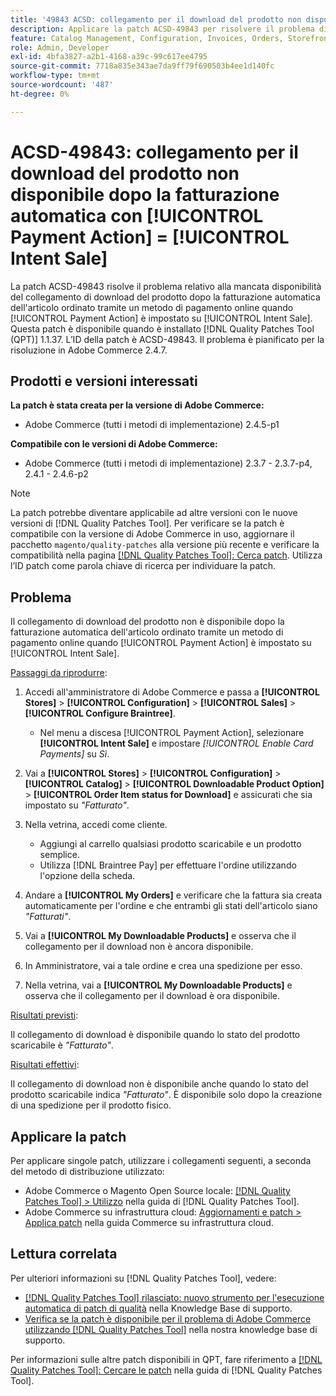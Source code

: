 ```yaml
---
title: '49843 ACSD: collegamento per il download del prodotto non disponibile dopo la fatturazione automatica con [!UICONTROL Payment Action] = [!UICONTROL Intent Sale]'
description: Applicare la patch ACSD-49843 per risolvere il problema di Adobe Commerce in cui il collegamento di download del prodotto non è disponibile dopo la fatturazione automatica dell'articolo ordinato tramite un metodo di pagamento online quando [!UICONTROL Payment Action] è impostato su [!UICONTROL Intent Sale].
feature: Catalog Management, Configuration, Invoices, Orders, Storefront
role: Admin, Developer
exl-id: 4bfa3827-a2b1-4168-a39c-99c617ee4795
source-git-commit: 7718a835e343ae7da9ff79f690503b4ee1d140fc
workflow-type: tm+mt
source-wordcount: '487'
ht-degree: 0%

---
```


# ACSD-49843: collegamento per il download del prodotto non disponibile dopo la fatturazione automatica con [!UICONTROL Payment Action] = [!UICONTROL Intent Sale]

La patch ACSD-49843 risolve il problema relativo alla mancata disponibilità del collegamento di download del prodotto dopo la fatturazione automatica dell&#39;articolo ordinato tramite un metodo di pagamento online quando [!UICONTROL Payment Action] è impostato su [!UICONTROL Intent Sale]. Questa patch è disponibile quando è installato [!DNL Quality Patches Tool (QPT)] 1.1.37. L’ID della patch è ACSD-49843. Il problema è pianificato per la risoluzione in Adobe Commerce 2.4.7.

## Prodotti e versioni interessati

**La patch è stata creata per la versione di Adobe Commerce:**

* Adobe Commerce (tutti i metodi di implementazione) 2.4.5-p1

**Compatibile con le versioni di Adobe Commerce:**

* Adobe Commerce (tutti i metodi di implementazione) 2.3.7 - 2.3.7-p4, 2.4.1 - 2.4.6-p2

>[!NOTE]
>
>La patch potrebbe diventare applicabile ad altre versioni con le nuove versioni di [!DNL Quality Patches Tool]. Per verificare se la patch è compatibile con la versione di Adobe Commerce in uso, aggiornare il pacchetto `magento/quality-patches` alla versione più recente e verificare la compatibilità nella pagina [[!DNL Quality Patches Tool]: Cerca patch](https://experienceleague.adobe.com/tools/commerce-quality-patches/index.html). Utilizza l’ID patch come parola chiave di ricerca per individuare la patch.

## Problema

Il collegamento di download del prodotto non è disponibile dopo la fatturazione automatica dell&#39;articolo ordinato tramite un metodo di pagamento online quando [!UICONTROL Payment Action] è impostato su [!UICONTROL Intent Sale].

<u>Passaggi da riprodurre</u>:

1. Accedi all&#39;amministratore di Adobe Commerce e passa a **[!UICONTROL Stores]** > **[!UICONTROL Configuration]** > **[!UICONTROL Sales]** > **[!UICONTROL Configure Braintree]**.

   * Nel menu a discesa [!UICONTROL Payment Action], selezionare **[!UICONTROL Intent Sale]** e impostare *[!UICONTROL Enable Card Payments]* su *Sì*.

1. Vai a **[!UICONTROL Stores]** > **[!UICONTROL Configuration]** > **[!UICONTROL Catalog]** > **[!UICONTROL Downloadable Product Option]** > **[!UICONTROL Order Item status for Download]** e assicurati che sia impostato su *&quot;Fatturato&quot;*.
1. Nella vetrina, accedi come cliente.

   * Aggiungi al carrello qualsiasi prodotto scaricabile e un prodotto semplice.
   * Utilizza [!DNL Braintree Pay] per effettuare l&#39;ordine utilizzando l&#39;opzione della scheda.

1. Andare a **[!UICONTROL My Orders]** e verificare che la fattura sia creata automaticamente per l&#39;ordine e che entrambi gli stati dell&#39;articolo siano *&quot;Fatturati&quot;*.
1. Vai a **[!UICONTROL My Downloadable Products]** e osserva che il collegamento per il download non è ancora disponibile.
1. In Amministratore, vai a tale ordine e crea una spedizione per esso.
1. Nella vetrina, vai a **[!UICONTROL My Downloadable Products]** e osserva che il collegamento per il download è ora disponibile.

<u>Risultati previsti</u>:

Il collegamento di download è disponibile quando lo stato del prodotto scaricabile è *&quot;Fatturato&quot;*.

<u>Risultati effettivi</u>:

Il collegamento di download non è disponibile anche quando lo stato del prodotto scaricabile indica *&quot;Fatturato&quot;*. È disponibile solo dopo la creazione di una spedizione per il prodotto fisico.

## Applicare la patch

Per applicare singole patch, utilizzare i collegamenti seguenti, a seconda del metodo di distribuzione utilizzato:

* Adobe Commerce o Magento Open Source locale: [[!DNL Quality Patches Tool] > Utilizzo](https://experienceleague.adobe.com/docs/commerce-operations/tools/quality-patches-tool/usage.html) nella guida di [!DNL Quality Patches Tool].
* Adobe Commerce su infrastruttura cloud: [Aggiornamenti e patch > Applica patch](https://experienceleague.adobe.com/docs/commerce-cloud-service/user-guide/develop/upgrade/apply-patches.html) nella guida Commerce su infrastruttura cloud.

## Lettura correlata

Per ulteriori informazioni su [!DNL Quality Patches Tool], vedere:

* [[!DNL Quality Patches Tool] rilasciato: nuovo strumento per l&#39;esecuzione automatica di patch di qualità](/help/announcements/adobe-commerce-announcements/magento-quality-patches-released-new-tool-to-self-serve-quality-patches.md) nella Knowledge Base di supporto.
* [Verifica se la patch è disponibile per il problema di Adobe Commerce utilizzando  [!DNL Quality Patches Tool]](/help/support-tools/patches-available-in-qpt-tool/check-patch-for-magento-issue-with-magento-quality-patches.md) nella nostra knowledge base di supporto.

Per informazioni sulle altre patch disponibili in QPT, fare riferimento a [[!DNL Quality Patches Tool]: Cercare le patch](https://experienceleague.adobe.com/tools/commerce-quality-patches/index.html) nella guida di [!DNL Quality Patches Tool].
